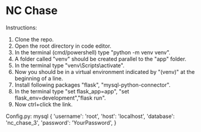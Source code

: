 # NC Chase

Instructions:
1. Clone the repo.
2. Open the root directory in code editor.
3. In the terminal (cmd/powershell) type "python -m venv venv".
4. A folder called "venv" should be created parallel to the "app" folder.
5. In the terminal type "venv\Scripts\activate".
6. Now you should be in a virtual environment indicated by "(venv)" at the beginning of a line.
7. Install following packages "flask", "mysql-python-connector".
8. In the terminal type "set flask_app=app", "set flask_env=development","flask run".
9. Now ctrl+click the link.

Config.py:
mysql {
    'username': 'root',
    'host': 'localhost',
    'database': 'nc_chase_3',
    'password': 'YourPassword',
}

